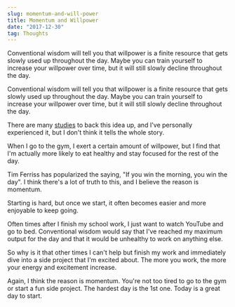 ```yaml
---
slug: momentum-and-will-power
title: Momentum and Willpower
date: "2017-12-30"
tag: Thoughts
---
```


Conventional wisdom will tell you that willpower is a finite resource that gets slowly used up throughout the day. Maybe you can train yourself to increase your willpower over time, but it will still slowly decline throughout the day.

<!-- more -->

Conventional wisdom will tell you that willpower is a finite resource that gets slowly used up throughout the day. Maybe you can train yourself to increase your willpower over time, but it will still slowly decline throughout the day.

There are many [studies](https://www.apa.org/helpcenter/willpower-limited-resource.pdf) to back this idea up, and I've personally experienced it, but I don't think it tells the whole story.

When I go to the gym, I exert a certain amount of willpower, but I find that I'm actually more likely to eat healthy and stay focused for the rest of the day.

Tim Ferriss has popularized the saying, "If you win the morning, you win the day". I think there's a lot of truth to this, and I believe the reason is momentum.

Starting is hard, but once we start, it often becomes easier and more enjoyable to keep going.

Often times after I finish my school work, I just want to watch YouTube and go to bed. Conventional wisdom would say that I've reached my maximum output for the day and that it would be unhealthy to work on anything else.

So why is it that other times I can't help but finish my work and immediately dive into a side project that I'm excited about. The more you work, the more your energy and excitement increase.

Again, I think the reason is momentum. You're not too tired to go to the gym or start a fun side project. The hardest day is the 1st one. Today is a great day to start.
